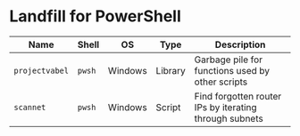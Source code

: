 # Landfill for PowerShell

| Name                       | Shell      | OS  | Type | Description |
| -------------------------- | ---------- | --- | ---- | ----------- |
| `projectvabel`             | `pwsh`     | Windows | Library | Garbage pile for functions used by other scripts |
| `scannet`                  | `pwsh`     | Windows | Script  | Find forgotten router IPs by iterating through subnets |
